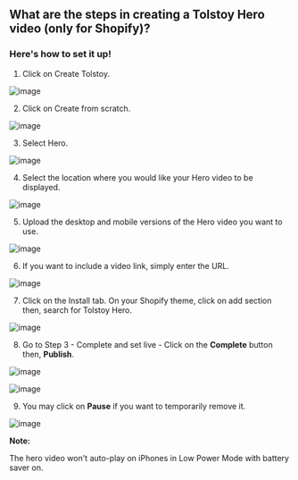 ## What are the steps in creating a Tolstoy Hero video (only for Shopify)?

### Here's how to set it up!

1. Click on Create Tolstoy.

![image](https://github.com/user-attachments/assets/c820d31f-f2c9-44e7-80cc-6f3f4f64fbf7)


2. Click on Create from scratch.

![image](https://github.com/user-attachments/assets/de505750-062f-4d07-a5a5-1385d86028e8)



3. Select Hero.

![image](https://github.com/user-attachments/assets/80e6511a-3431-49b7-a54c-ce7ca0c57dcf)



4. Select the location where you would like your Hero video to be displayed.

![image](https://github.com/user-attachments/assets/99958bc4-07a1-424f-b4cf-6d1657d9e065)



5. Upload the desktop and mobile versions of the Hero video you want to use.

![image](https://github.com/user-attachments/assets/6a70fe06-ce07-4015-a46c-2aa645c6a31f)


6. If you want to include a video link, simply enter the URL.

![image](https://github.com/user-attachments/assets/169c3258-e7be-4d89-9b05-9977b113fdd9)


7. Click on the Install tab. On your Shopify theme, click on add section then, search for Tolstoy Hero.

![image](https://github.com/user-attachments/assets/a4fcf93a-3207-4c84-a963-10a05597cd95)



8. Go to Step 3 - Complete and set live - Click on the **Complete** button then, **Publish**.

![image](https://github.com/user-attachments/assets/90c9bf3c-7cda-4597-81ea-17b4d452536c)


![image](https://github.com/user-attachments/assets/fbd85051-9f01-49a4-92c6-04097d2332cc)



9. You may click on **Pause** if you want to temporarily remove it.

![image](https://github.com/user-attachments/assets/e2b64c20-87aa-457a-a0fd-9aec58a36c79)



**Note:**

The hero video won't auto-play on iPhones in Low Power Mode with battery saver on.
